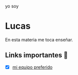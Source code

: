 yo soy
# Lucas

En esta materia me toca enseñar. 
## Links importantes :monocle_face:
- [x] [mi equipo preferido](https://www.bocajuniors.com.ar/)
